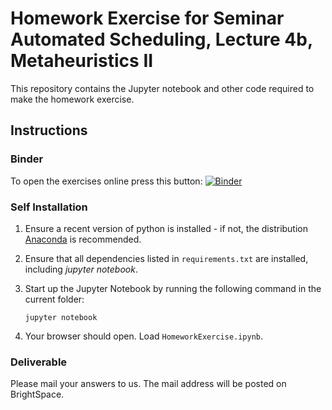 # Homework Exercise for Seminar Automated Scheduling, Lecture 4b, Metaheuristics II

This repository contains the Jupyter notebook and other code required to make the homework exercise.

## Instructions

### Binder
To open the exercises online press this button: [![Binder](https://mybinder.org/badge.svg)](https://mybinder.org/v2/gh/8uurg/HomeworkMetaheuristicsII/master)

### Self Installation
1. Ensure a recent version of python is installed - if not, the distribution [Anaconda](https://anaconda.org/anaconda/python) is recommended.

2. Ensure that all dependencies listed in `requirements.txt` are installed, including *jupyter notebook*. 

3. Start up the Jupyter Notebook by running the following command in the current folder:
    ```
    jupyter notebook
    ```

4. Your browser should open. Load `HomeworkExercise.ipynb`.

### Deliverable
Please mail your answers to us. The mail address will be posted on BrightSpace.
